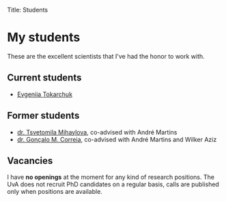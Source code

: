 Title: Students

# My students

These are the excellent scientists that I've had the honor to work with.

## Current students
  - [Evgeniia Tokarchuk](https://evgeniia.tokarch.uk/)

## Former students
  - [dr. Tsvetomila Mihaylova](https://tsvm.github.io/), co-advised with André Martins
  - [dr. Gonçalo M. Correia](https://goncalomcorreia.github.io/), co-advised with André Martins and Wilker Aziz

## Vacancies
I have **no openings** at the moment for any kind of research positions.
The UvA does not recruit PhD candidates on a regular basis, calls are published
only when positions are available.


